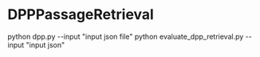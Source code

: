 # DPPPassageRetrieval

python dpp.py --input "input json file" 
python evaluate_dpp_retrieval.py --input "input json"

